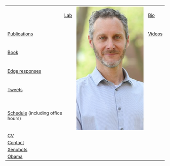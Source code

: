 <table>
  <tr>
    <td style="text-align:right"><a href="https://meclab.org">Lab</a></td>
    <td rowspan="6"><img src="img/Josh.png" width="240"></td>
    <td><a href="bio.md">Bio</a></td>
  </tr>
  <tr>
    <td><a href="https://scholar.google.com/citations?user=Dj-kPasAAAAJ&hl=en&oi=ao">Publications</a></td>
    <td><a href="https://www.youtube.com/results?search_query=josh+bongard">Videos</a></td>
  </tr>
  <tr><td><a href="https://www.amazon.com/o/ASIN/0262162393/ref=s9_asin_title/103-1396384-1927027">Book</a></td></tr>
  <tr><td><a href="https://www.edge.org/memberbio/joshua_bongard">Edge responses</a></td></tr>
  <tr><td><a href="https://twitter.com/DoctorJosh">Tweets</a></td></tr>
  <tr><td><a href="https://docs.google.com/document/d/1-Jx9owNRMs1IbH1sXvOCXTqUIxyaJkOtlWzZfFVMZzQ/edit?usp=sharing">Schedule</a> (including office hours)</td></tr>
  <tr><td><a href="https://jbongard.github.io/docs/CV.pdf">CV</a></td></tr>
  <tr><td><a href="https://www.uvm.edu/cems/cs/profiles/josh_bongard">Contact</a></td></tr>
  <tr><td><a href="https://cdorgs.github.io/">Xenobots</a></td></tr>
  <tr><td><a href="https://jbongard.github.io/img/2010_PECASE_HiRes.png">Obama</a></td></tr>
</table>

